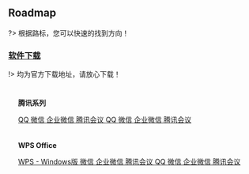 ## Roadmap

?> 根据路标，您可以快速的找到方向！

### [软件下载](links.md)

!> 均为官方下载地址，请放心下载！

<!-- 第 1 行面板 -->
<div class="layui-row layui-col-space15">
<div class="layui-col-md12">
<div class="layui-panel">
<div style="bottom: 0; padding: 10px 20px;">
<p><strong>腾讯系列</strong></p>
<div class="layui-btn-container">
<a class="layui-btn layui-btn-primary layui-border-blue" href="https://im.qq.com/download">
QQ
</a>
<a class="layui-btn layui-btn-primary layui-border-blue" href="https://weixin.qq.com/">
微信
</a>
<a class="layui-btn layui-btn-primary layui-border-blue" href="https://work.weixin.qq.com/#indexDownload">
企业微信
</a>
<a class="layui-btn layui-btn-primary layui-border-blue" href="https://meeting.tencent.com/download/">
腾讯会议
</a>
<a class="layui-btn layui-btn-primary layui-border-blue" href="https://im.qq.com/download">
QQ
</a>
<a class="layui-btn layui-btn-primary layui-border-blue" href="https://weixin.qq.com/">
微信
</a>
<a class="layui-btn layui-btn-primary layui-border-blue" href="https://work.weixin.qq.com/#indexDownload">
企业微信
</a>
<a class="layui-btn layui-btn-primary layui-border-blue" href="https://meeting.tencent.com/download/">
腾讯会议
</a>
</div>
</div>
</div>   
</div>
</div>

<!-- 第 2 行面板 -->
<div class="layui-row layui-col-space15">
<div class="layui-col-md12">
<div class="layui-panel">
<div style="bottom: 0; padding: 10px 20px;">
<p><strong>WPS Office</strong></p>
<div class="layui-btn-container">
<a class="layui-btn layui-btn-primary layui-border-blue" href="https://platform.wps.cn/">
WPS - Windows版
</a>
<a class="layui-btn layui-btn-primary layui-border-blue" href="https://weixin.qq.com/">
微信
</a>
<a class="layui-btn layui-btn-primary layui-border-blue" href="https://work.weixin.qq.com/#indexDownload">
企业微信
</a>
<a class="layui-btn layui-btn-primary layui-border-blue" href="https://meeting.tencent.com/download/">
腾讯会议
</a>
<a class="layui-btn layui-btn-primary layui-border-blue" href="https://im.qq.com/download">
QQ
</a>
<a class="layui-btn layui-btn-primary layui-border-blue" href="https://weixin.qq.com/">
微信
</a>
<a class="layui-btn layui-btn-primary layui-border-blue" href="https://work.weixin.qq.com/#indexDownload">
企业微信
</a>
<a class="layui-btn layui-btn-primary layui-border-blue" href="https://meeting.tencent.com/download/">
腾讯会议
</a>
</div>
</div>
</div>   
</div>
</div>

<!-- 第 3 行面板 -->
